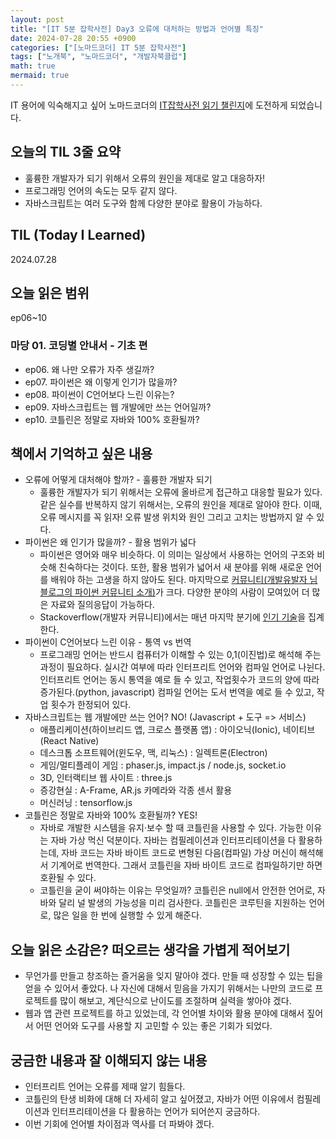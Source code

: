 ```yaml
---
layout: post
title: "[IT 5분 잡학사전] Day3 오류에 대처하는 방법과 언어별 특징"
date: 2024-07-28 20:55 +0900
categories: ["[노마드코더] IT 5분 잡학사전"]
tags: ["노개북", "노마드코더", "개발자북클럽"]
math: true
mermaid: true
---
```


IT 용어에 익숙해지고 싶어 노마드코더의 <a href="https://nomadcoders.co/it-dictionary">IT잡학사전 읽기 챌린지</a>에 도전하게 되었습니다. 

<h2>오늘의 TIL 3줄 요약</h2>
<ul style="list-style-type:disc;">
    <li>훌륭한 개발자가 되기 위해서 오류의 원인을 제대로 알고 대응하자!</li>
    <li>프로그래밍 언어의 속도는 모두 같지 않다.</li>
    <li>자바스크립트는 여러 도구와 함께 다양한 분야로 활용이 가능하다.</li>
</ul>


<h2>TIL (Today I Learned)</h2>
<p>2024.07.28</p>

<h2>오늘 읽은 범위</h2>
<p>ep06~10</p>

<h3>마당 01. 코딩별 안내서 - 기초 편</h3>
<ul style="list-style-type:disc;">
    <li>ep06. 왜 나만 오류가 자주 생길까?</li>
    <li>ep07. 파이썬은 왜 이렇게 인기가 많을까?</li>
    <li>ep08. 파이썬이 C언어보다 느린 이유는?</li>
    <li>ep09. 자바스크립트는 웹 개발에만 쓰는 언어일까?</li>
    <li>ep10. 코틀린은 정말로 자바와 100% 호환될까?</li>
</ul>

<h2>책에서 기억하고 싶은 내용</h2>
<ul style="list-style-type:disc;">
    <li>오류에 어떻게 대처해야 할까? - 훌륭한 개발자 되기
        <ul style="list-style-type:circle;">
            <li>훌륭한 개발자가 되기 위해서는 오류에 올바르게 접근하고 대응할 필요가 있다. 같은 실수를 반복하지 않기 위해서는, 오류의 원인을 제대로 알아야 한다. 이때, 오류 메시지를 꼭 읽자! 오류 발생 위치와 원인 그리고 고치는 방법까지 알 수 있다.
            </li>
        </ul>
    </li>
    <li>파이썬은 왜 인기가 많을까? - 활용 범위가 넓다
        <ul style="list-style-type:circle;">
            <li>파이썬은 영어와 매우 비슷하다. 이 의미는 일상에서 사용하는 언어의 구조와 비슷해 친숙하다는 것이다. 또한, 활용 범위가 넓어서 새 분야를 위해 새로운 언어를 배워야 하는 고생을 하지 않아도 된다. 마지막으로 <a href=https://ubalza.tistory.com/3>커뮤니티(개발유발자 님 블로그의 파이썬 커뮤니티 소개)</a>가 크다. 다양한 분야의 사람이 모여있어 더 많은 자료와 질의응답이 가능하다.
            </li>
            <li>Stackoverflow(개발자 커뮤니티)에서는 매년 마지막 분기에 <a href=https://survey.stackoverflow.co/2024/technology#most-popular-technologies>인기 기술</a>을 집계한다.
            </li>
        </ul>
    </li>
    <li>파이썬이 C언어보다 느린 이유 - 통역 vs 번역
        <ul style="list-style-type:circle;">
            <li>프로그래밍 언어는 반드시 컴퓨터가 이해할 수 있는 0,1(이진법)로 해석해 주는 과정이 필요하다. 실시간 여부에 따라 인터프리트 언어와 컴파일 언어로 나뉜다. 인터프리트 언어는 동시 통역을 예로 들 수 있고, 작업횟수가 코드의 양에 따라 증가된다.(python, javascript) 컴파일 언어는 도서 번역을 예로 들 수 있고, 작업 횟수가 한정되어 있다.  
            </li>
        </ul>
    </li>
    <li>자바스크립트는 웹 개발에만 쓰는 언어? NO! (Javascript + 도구 => 서비스)
        <ul style="list-style-type:circle;">
            <li>애플리케이션(하이브리드 앱, 크로스 플랫폼 앱) : 아이오닉(Ionic), 네이티브(React Native)
            </li>
            <li>데스크톱 소프트웨어(윈도우, 맥, 리눅스) : 일렉트론(Electron)
            </li>
            <li>게임/멀티플레이 게임 : phaser.js, impact.js / node.js, socket.io 
            </li>
            <li>3D, 인터랙티브 웹 사이트 : three.js
            </li>
            <li>증강현실 : A-Frame, AR.js 카메라와 각종 센서 활용
            </li>
            <li>머신러닝 : tensorflow.js
            </li>
        </ul>
    </li>
    <li>코틀린은 정말로 자바와 100% 호환될까? YES! 
        <ul style="list-style-type:circle;">
            <li>자바로 개발한 시스템을 유지·보수 할 때 코틀린을 사용할 수 있다. 가능한 이유는 자바 가상 먹신 덕분이다. 자바는 컴필레이션과 인터프리테이션을 다 활용하는데, 자바 코드는 자바 바이트 코드로 변형된 다음(컴파일) 가상 머신이 해석해서 기계어로 번역한다. 그래서 코틀린을 자바 바이트 코드로 컴파일하기만 하면 호환될 수 있다.
            </li>
            <li>코틀린을 굳이 써야하는 이유는 무엇일까? 코틀린은 null에서 안전한 언어로, 자바와 달리 널 발생의 가능성을 미리 검사한다. 코틀린은 코루틴을 지원하는 언어로, 많은 일을 한 번에 실행할 수 있게 해준다. 
            </li>
        </ul>
    </li>
</ul>

<h2>오늘 읽은 소감은? 떠오르는 생각을 가볍게 적어보기</h2>
<ul style="list-style-type:disc;">
    <li>무언가를 만들고 창조하는 즐거움을 잊지 말아야 겠다. 만들 때 성장할 수 있는 팁을 얻을 수 있어서 좋았다. 나 자신에 대해서 믿음을 가지기 위해서는 나만의 코드로 프로젝트를 많이 해보고, 계단식으로 난이도를 조절하며 실력을 쌓아야 겠다.</li>
    <li>웹과 앱 관련 프로젝트를 하고 있었는데, 각 언어별 차이와 활용 분야에 대해서 짚어서 어떤 언어와 도구를 사용할 지 고민할 수 있는 좋은 기회가 되었다.</li>
</ul>

<h2>궁금한 내용과 잘 이해되지 않는 내용</h2>
<ul style="list-style-type:disc;">
    <li>인터프리트 언어는 오류를 제때 알기 힘들다.  </li>
    <li>코틀린의 탄생 비화에 대해  더 자세히 알고 싶어졌고, 자바가 어떤 이유에서 컴필레이션과 인터프리테이션을 다 활용하는 언어가 되어쓴지 궁금하다.</li>
    <li>이번 기회에 언어별 차이점과 역사를 더 파봐야 겠다.</li>
</ul>
